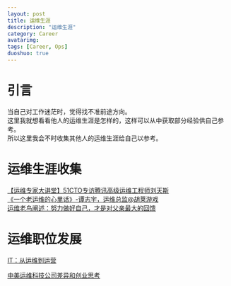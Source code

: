 ```yaml
---
layout: post
title: 运维生涯
description: "运维生涯"
category: Career
avatarimg:
tags: [Career, Ops]
duoshuo: true
---
```


# 引言

当自己对工作迷茫时，觉得找不准前途方向。  
这里我就想看看他人的运维生涯是怎样的，这样可以从中获取部分经验供自己参考。  
所以这里我会不时收集其他人的运维生涯给自己以参考。

# 运维生涯收集

[【运维专家大讲堂】51CTO专访腾讯高级运维工程师刘天斯](http://mp.weixin.qq.com/s?scene=23&mid=2675503914&sn=51e3a13f03a0d9f3bb8b2c6eea3a59b7&idx=1&__biz=MzAwMDM2NzUxMg%3D%3D&srcid=103103IPtAyXM7DapIUcbyg7&mpshare=1#rd)    
[《一个老运维的心里话》-谭志宇，运维总监@胡莱游戏](http://chuansong.me/n/2303527)  
[运维老鸟阐述：努力做好自己，才是对父亲最大的回馈](http://chuansong.me/n/369614451072)  

# 运维职位发展

[IT：从运维到运营](http://www.yunweipai.com/archives/7662.html)  

[中美运维科技公司差异和创业思考](http://www.yunweipai.com/archives/6876.html)  

